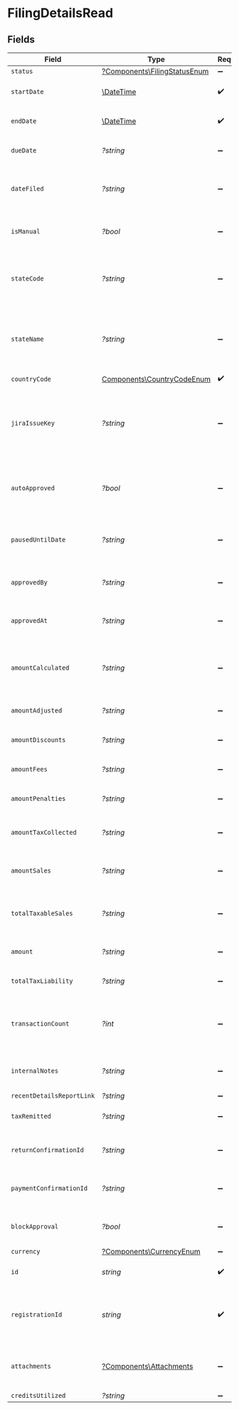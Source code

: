 # FilingDetailsRead


## Fields

| Field                                                                                     | Type                                                                                      | Required                                                                                  | Description                                                                               |
| ----------------------------------------------------------------------------------------- | ----------------------------------------------------------------------------------------- | ----------------------------------------------------------------------------------------- | ----------------------------------------------------------------------------------------- |
| `status`                                                                                  | [?Components\FilingStatusEnum](../../Models/Components/FilingStatusEnum.md)               | :heavy_minus_sign:                                                                        | N/A                                                                                       |
| `startDate`                                                                               | [\DateTime](https://www.php.net/manual/en/class.datetime.php)                             | :heavy_check_mark:                                                                        | The start date of the filing period.                                                      |
| `endDate`                                                                                 | [\DateTime](https://www.php.net/manual/en/class.datetime.php)                             | :heavy_check_mark:                                                                        | The end date of the filing period.                                                        |
| `dueDate`                                                                                 | *?string*                                                                                 | :heavy_minus_sign:                                                                        | The due date of the filing.                                                               |
| `dateFiled`                                                                               | *?string*                                                                                 | :heavy_minus_sign:                                                                        | The date the filing was completed, if applicable.                                         |
| `isManual`                                                                                | *?bool*                                                                                   | :heavy_minus_sign:                                                                        | Indicates if the filing was done manually.                                                |
| `stateCode`                                                                               | *?string*                                                                                 | :heavy_minus_sign:                                                                        | The code of the state associated with the filing (e.g., IA, NY).                          |
| `stateName`                                                                               | *?string*                                                                                 | :heavy_minus_sign:                                                                        | The name of the state associated with the filing<br/>        (e.g., Iowa, New York).      |
| `countryCode`                                                                             | [Components\CountryCodeEnum](../../Models/Components/CountryCodeEnum.md)                  | :heavy_check_mark:                                                                        | N/A                                                                                       |
| `jiraIssueKey`                                                                            | *?string*                                                                                 | :heavy_minus_sign:                                                                        | The associated JIRA issue key for tracking the filing,<br/>        if available. Can be null. |
| `autoApproved`                                                                            | *?bool*                                                                                   | :heavy_minus_sign:                                                                        | Indicates if the filing was auto-approved. Defaults to false.                             |
| `pausedUntilDate`                                                                         | *?string*                                                                                 | :heavy_minus_sign:                                                                        | Indicates the date when filing will be unpaused.                                          |
| `approvedBy`                                                                              | *?string*                                                                                 | :heavy_minus_sign:                                                                        | User ID of who approved the filing.                                                       |
| `approvedAt`                                                                              | *?string*                                                                                 | :heavy_minus_sign:                                                                        | Timestamp when the filing was approved.                                                   |
| `amountCalculated`                                                                        | *?string*                                                                                 | :heavy_minus_sign:                                                                        | The calculated amount for the filing. Defaults to 0.00.                                   |
| `amountAdjusted`                                                                          | *?string*                                                                                 | :heavy_minus_sign:                                                                        | Adjusted amount, if any.                                                                  |
| `amountDiscounts`                                                                         | *?string*                                                                                 | :heavy_minus_sign:                                                                        | Discounts applied to the filing.                                                          |
| `amountFees`                                                                              | *?string*                                                                                 | :heavy_minus_sign:                                                                        | Discounts applied to the amount.                                                          |
| `amountPenalties`                                                                         | *?string*                                                                                 | :heavy_minus_sign:                                                                        | Penalties applied to the filing.                                                          |
| `amountTaxCollected`                                                                      | *?string*                                                                                 | :heavy_minus_sign:                                                                        | Total tax collected during the filing period.                                             |
| `amountSales`                                                                             | *?string*                                                                                 | :heavy_minus_sign:                                                                        | Total sales amount during the filing period.                                              |
| `totalTaxableSales`                                                                       | *?string*                                                                                 | :heavy_minus_sign:                                                                        | Total taxable amount during the filing period.                                            |
| `amount`                                                                                  | *?string*                                                                                 | :heavy_minus_sign:                                                                        | Final amount due for the filing.                                                          |
| `totalTaxLiability`                                                                       | *?string*                                                                                 | :heavy_minus_sign:                                                                        | Total tax liability for the filing.                                                       |
| `transactionCount`                                                                        | *?int*                                                                                    | :heavy_minus_sign:                                                                        | Total number of transactions associated with the filing.                                  |
| `internalNotes`                                                                           | *?string*                                                                                 | :heavy_minus_sign:                                                                        | Notes or comments related to the filing.                                                  |
| `recentDetailsReportLink`                                                                 | *?string*                                                                                 | :heavy_minus_sign:                                                                        | N/A                                                                                       |
| `taxRemitted`                                                                             | *?string*                                                                                 | :heavy_minus_sign:                                                                        | The amount of tax remitted.                                                               |
| `returnConfirmationId`                                                                    | *?string*                                                                                 | :heavy_minus_sign:                                                                        | Return confirmation ID, if applicable.                                                    |
| `paymentConfirmationId`                                                                   | *?string*                                                                                 | :heavy_minus_sign:                                                                        | Payment confirmation ID, if applicable.                                                   |
| `blockApproval`                                                                           | *?bool*                                                                                   | :heavy_minus_sign:                                                                        | Indicates if the filing can be approved.                                                  |
| `currency`                                                                                | [?Components\CurrencyEnum](../../Models/Components/CurrencyEnum.md)                       | :heavy_minus_sign:                                                                        | N/A                                                                                       |
| `id`                                                                                      | *string*                                                                                  | :heavy_check_mark:                                                                        | Unique identifier for the filing.                                                         |
| `registrationId`                                                                          | *string*                                                                                  | :heavy_check_mark:                                                                        | Identifier for the registration associated with the filing.                               |
| `attachments`                                                                             | [?Components\Attachments](../../Models/Components/Attachments.md)                         | :heavy_minus_sign:                                                                        | List of attachments associated with the filing, if any.                                   |
| `creditsUtilized`                                                                         | *?string*                                                                                 | :heavy_minus_sign:                                                                        | N/A                                                                                       |